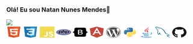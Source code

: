 ### Olá! Eu sou Natan Nunes Mendes👋
<div>
  <img  height="180em" src="https://github-readme-stats.vercel.app/api?username=NatanNMendes&theme=panda"/>
</div>
<div style="display:inline_block">
  <img align="center" height="30" width="40" alt="html-icon" src="https://raw.githubusercontent.com/devicons/devicon/master/icons/html5/html5-original.svg">
  <img align="center" height="30" width="40" alt="css-icon" src="https://raw.githubusercontent.com/devicons/devicon/master/icons/css3/css3-original.svg">
  <img align="center" height="30" width="40" alt="js-icon"  src="https://raw.githubusercontent.com/devicons/devicon/master/icons/javascript/javascript-plain.svg">
  <img align="center" height="30" width="40" alt="php-icon" src="https://raw.githubusercontent.com/devicons/devicon/master/icons/php/php-original.svg">
  <img align="center" height="30" width="40" alt="bootstrap-icon" src="https://raw.githubusercontent.com/devicons/devicon/master/icons/bootstrap/bootstrap-plain.svg">
  <img align="center" height="30" width="40" alt="angular-icon" src="https://raw.githubusercontent.com/devicons/devicon/master/icons/angularjs/angularjs-plain.svg">
  <img align="center" height="30" width="40" alt="wordpress-icon" src="https://raw.githubusercontent.com/devicons/devicon/master/icons/wordpress/wordpress-plain.svg">
  <img align="center" height="30" width="40" alt="python-icon" src="https://raw.githubusercontent.com/devicons/devicon/master/icons/python/python-original.svg">
  <img align="center" height="30" width="40" alt="java-icon" src="https://raw.githubusercontent.com/devicons/devicon/master/icons/java/java-original.svg">
  <img align="center" height="30" width="40" alt="mysql-icon" src="https://raw.githubusercontent.com/devicons/devicon/master/icons/mysql/mysql-original.svg">
  <img align="center" height="30" width="40" alt="github-icon" src="https://raw.githubusercontent.com/devicons/devicon/master/icons/github/github-original.svg">
</div>
